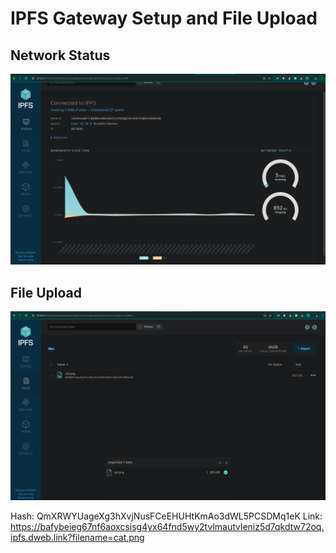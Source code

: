 # IPFS Gateway Setup and File Upload

## Network Status

![lab16-img/ipfs-container.png](lab16-img/ipfs-container.png)

## File Upload

![lab16-img/upload-cat.png](lab16-img/upload-cat.png)

Hash: QmXRWYUageXg3hXvjNusFCeEHUHtKmAo3dWL5PCSDMq1eK
Link: https://bafybeieg67nf6aoxcsisg4yx64fnd5wy2tvlmautvleniz5d7qkdtw72oq.ipfs.dweb.link?filename=cat.png

